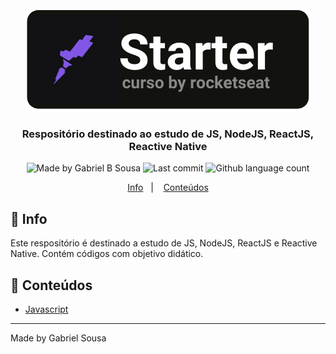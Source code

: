 <div align="center">
   <img src=".github/images/Starter.png" alt="Starter">   
</div>

<h3 align="center">
  Respositório destinado ao estudo de JS, NodeJS, ReactJS, Reactive Native
</h3>

<p align="center" >    
  <img alt="Made by Gabriel B Sousa" src="https://img.shields.io/static/v1?label=made%20by&message=Gabriel%20Sousa&color=202024&style=flat-square">  

  <img alt="Last commit" src="https://img.shields.io/github/last-commit/gabrielbudke/starter?color=202024&style=flat-square">

  <img alt="Github language count" src="https://img.shields.io/github/languages/count/gabrielbudke/starter?color=202024&style=flat-square">
</p>

<p align="center">
  <a href="#pushpin-info">Info</a>&nbsp;&nbsp;&nbsp;|&nbsp;&nbsp;&nbsp;
  <a href="#open_file_folder-conteudos">Conteúdos</a>  
</p>

## :pushpin: Info

Este respositório é destinado a estudo de JS, NodeJS, ReactJS e Reactive Native. 
Contém códigos com objetivo didático.

## :open_file_folder: Conteúdos

- [Javascript](https://github.com/gabrielbudke/starter/tree/master/src/javascript)
---
Made by Gabriel Sousa